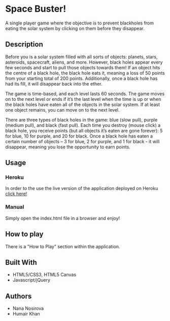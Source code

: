 # Space Buster!
A single player game where the objective is to prevent blackholes from eating the solar system by clicking on them before they disappear. 
## Description
Before you is a solar system filled with all sorts of objects: planets, stars, asteroids, spacecraft, aliens, and more. However, black holes appear every few seconds and start to pull those objects towards them! If an object hits the centre of a black hole, the black hole eats it, meaning a loss of 50 points from your starting total of 200 points. Additionally, once a black hole has had its fill, it will disappear back into the ether.

The game is time-based, and each level lasts 60 seconds. The game moves on to the next level or ends if it’s the last level when the time is up or when the black holes have eaten all of the objects in the solar system. If at least one object remains, you can move on to the next level.

There are three types of black holes in the game: blue (slow pull), purple (medium pull), and black (fast pull). Each time you destroy (mouse click) a black hole, you receive points (but all objects it’s eaten are gone forever): 5 for blue, 10 for purple, and 20 for black. Once a black hole has eaten a certain number of objects – 3 for blue, 2 for purple, and 1 for black - it will disappear, meaning you lose the opportunity to earn points.

## Usage
### Heroku
In order to the use the live version of the application deployed on Heroku [click here!](http://nanalelfe.github.io/space_buster/)

### Manual
Simply open the index.html file in a browser and enjoy!

## How to play

There is a "How to Play" section within the application.

## Built With

* HTML5/CSS3, HTML5 Canvas
* Javascript/jQuery

## Authors
* Nana Nosirova
* Humair Khan
